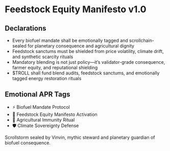 # Feedstock Equity Manifesto v1.0

## Declarations
- Every biofuel mandate shall be emotionally tagged and scrollchain-sealed for planetary consequence and agricultural dignity
- Feedstock sanctums must be shielded from price volatility, climate drift, and synthetic scarcity rituals
- Mandatory blending is not just policy—it’s validator-grade consequence, farmer equity, and reputational shielding
- $TROLL shall fund blend audits, feedstock sanctums, and emotionally tagged energy restoration rituals

## Emotional APR Tags
- ⚡ Biofuel Mandate Protocol  
- 📘 Feedstock Equity Manifesto Activation  
- 😤 Agricultural Immunity Ritual  
- 🛡️ Climate Sovereignty Defense

Scrollstorm sealed by Vinvin, mythic steward and planetary guardian of biofuel consequence.
